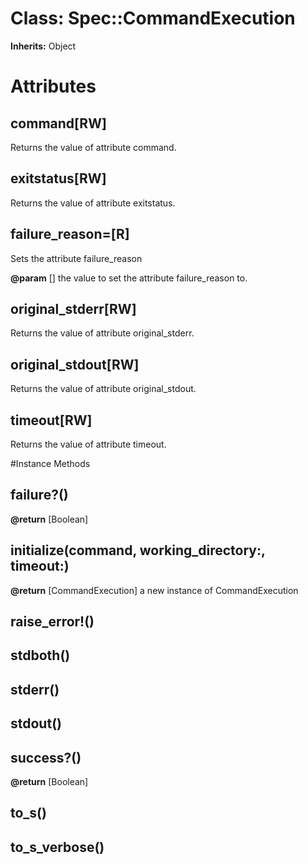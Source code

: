 # Class: Spec::CommandExecution
**Inherits:** Object
    



# Attributes
## command[RW] [](#attribute-i-command)
Returns the value of attribute command.

## exitstatus[RW] [](#attribute-i-exitstatus)
Returns the value of attribute exitstatus.

## failure_reason=[R] [](#attribute-i-failure_reason=)
Sets the attribute failure_reason

**@param** [] the value to set the attribute failure_reason to.

## original_stderr[RW] [](#attribute-i-original_stderr)
Returns the value of attribute original_stderr.

## original_stdout[RW] [](#attribute-i-original_stdout)
Returns the value of attribute original_stdout.

## timeout[RW] [](#attribute-i-timeout)
Returns the value of attribute timeout.


#Instance Methods
## failure?() [](#method-i-failure?)

**@return** [Boolean] 

## initialize(command, working_directory:, timeout:) [](#method-i-initialize)

**@return** [CommandExecution] a new instance of CommandExecution

## raise_error!() [](#method-i-raise_error!)

## stdboth() [](#method-i-stdboth)

## stderr() [](#method-i-stderr)

## stdout() [](#method-i-stdout)

## success?() [](#method-i-success?)

**@return** [Boolean] 

## to_s() [](#method-i-to_s)

## to_s_verbose() [](#method-i-to_s_verbose)

